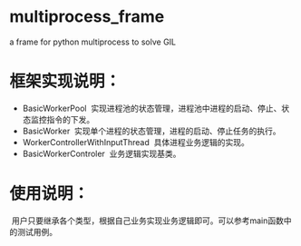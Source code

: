 # multiprocess_frame
a frame for python multiprocess to solve GIL
# 框架实现说明：
* BasicWorkerPool
  实现进程池的状态管理，进程池中进程的启动、停止、状态监控指令的下发。
* BasicWorker
  实现单个进程的状态管理，进程的启动、停止任务的执行。
* WorkerControllerWithInputThread
  具体进程业务逻辑的实现。
* BasicWorkerControler
  业务逻辑实现基类。
# 使用说明：
  用户只要继承各个类型，根据自己业务实现业务逻辑即可。可以参考main函数中的测试用例。

 
